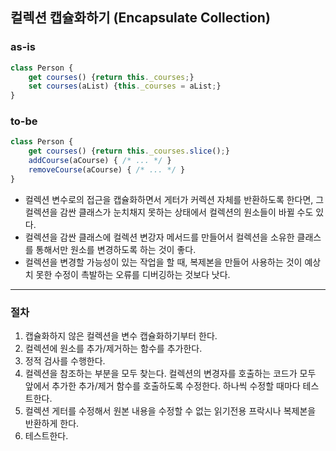 ## 컬렉션 캡슐화하기 (Encapsulate Collection)

### as-is

```javascript
class Person {
    get courses() {return this._courses;}
    set courses(aList) {this._courses = aList;}
}
```

### to-be
```javascript
class Person {
    get courses() {return this._courses.slice();}
    addCourse(aCourse) { /* ... */ }
    removeCourse(aCourse) { /* ... */ }
}
```

* 컬렉션 변수로의 접근을 캡슐화하면서 게터가 커렉션 자체를 반환하도록 한다면, 그 컬렉션을 감싼 클래스가 눈치채지 못하는 상태에서 컬렉션의 원소들이 바뀔 수도 있다.
* 컬렉션을 감싼 클래스에 컬렉션 변강자 메서드를 만들어서 컬렉션을 소유한 클래스를 통해서만 원소를 변경하도록 하는 것이 좋다.
* 컬렉션을 변경할 가능성이 있는 작업을 할 때, 복제본을 만들어 사용하는 것이 예상치 못한 수정이 촉발하는 오류를 디버깅하는 것보다 낫다.

- - -

### 절차
1. 캡슐화하지 않은 컬렉션을 변수 캡슐화하기부터 한다.
2. 컬렉션에 원소를 추가/제거하는 함수를 추가한다.
3. 정적 검사를 수행한다.
4. 컬렉션을 참조하는 부분을 모두 찾는다. 컬렉션의 변경자를 호출하는 코드가 모두 앞에서 추가한 추가/제거 함수를 호출하도록 수정한다. 하나씩 수정할 때마다 테스트한다.
5. 컬렉션 게터를 수정해서 원본 내용을 수정할 수 없는 읽기전용 프락시나 복제본을 반환하게 한다.
6. 테스트한다.
